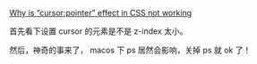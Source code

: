 [Why is “cursor:pointer” effect in CSS not working](https://stackoverflow.com/questions/18434626/why-is-cursorpointer-effect-in-css-not-working)

首先看下设置 cursor 的元素是不是 z-index 太小。

然后，神奇的事来了， macos 下 ps 居然会影响，关掉 ps 就 ok 了！

